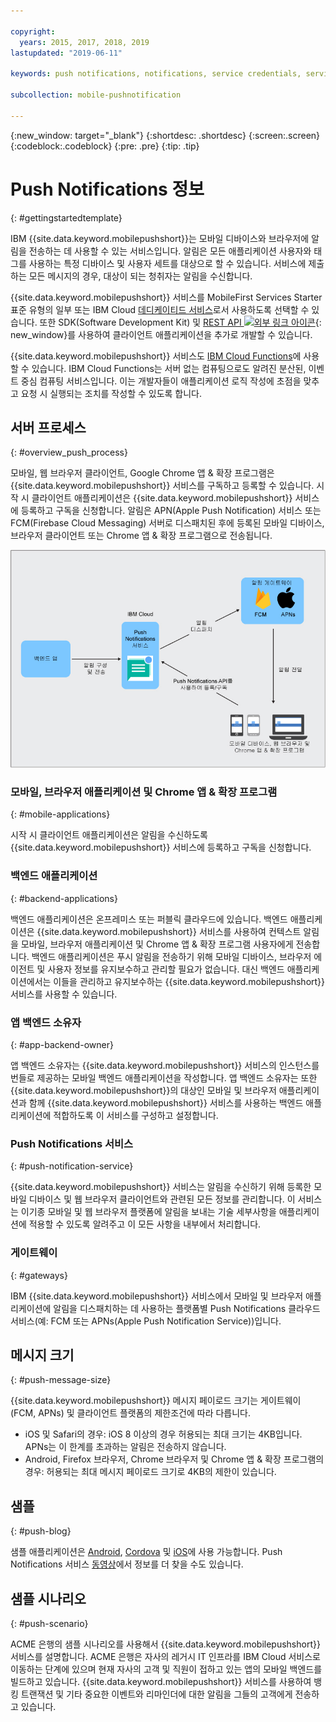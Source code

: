 ```yaml
---

copyright:
  years: 2015, 2017, 2018, 2019
lastupdated: "2019-06-11"

keywords: push notifications, notifications, service credentials, service processes, push message size

subcollection: mobile-pushnotification

---
```


{:new_window: target="_blank"}
{:shortdesc: .shortdesc}
{:screen:.screen}
{:codeblock:.codeblock}
{:pre: .pre}
{:tip: .tip}

# Push Notifications 정보 
{: #gettingstartedtemplate}

IBM {{site.data.keyword.mobilepushshort}}는 모바일 디바이스와 브라우저에 알림을 전송하는 데 사용할 수 있는 서비스입니다. 알림은 모든 애플리케이션 사용자와 태그를 사용하는 특정 디바이스 및 사용자 세트를 대상으로 할 수 있습니다. 서비스에 제출하는 모든 메시지의 경우, 대상이 되는 청취자는 알림을 수신합니다.

{{site.data.keyword.mobilepushshort}} 서비스를 MobileFirst Services Starter 표준 유형의 일부 또는 IBM Cloud [데디케이티드 서비스](https://cloud.ibm.com/docs/dedicated?topic=dedicated-dedicated#dedicated)로서 사용하도록 선택할 수 있습니다. 또한 SDK(Software Development Kit) 및 [REST API ![외부 링크 아이콘](../../icons/launch-glyph.svg "외부 링크 아이콘")](https://eu-gb.imfpush.cloud.ibm.com/imfpush/){: new_window}를 사용하여 클라이언트 애플리케이션을 추가로 개발할 수 있습니다.

{{site.data.keyword.mobilepushshort}} 서비스도 [IBM Cloud Functions](https://cloud.ibm.com/docs/openwhisk?topic=cloud-functions-getting_started#getting_started)에 사용할 수 있습니다. IBM Cloud Functions는 서버 없는 컴퓨팅으로도 알려진 분산된, 이벤트 중심 컴퓨팅 서비스입니다. 이는 개발자들이 애플리케이션 로직 작성에 초점을 맞추고 요청 시 실행되는 조치를 작성할 수 있도록 합니다.


## 서버 프로세스
{: #overview_push_process}

모바일, 웹 브라우저 클라이언트, Google Chrome 앱 & 확장 프로그램은 {{site.data.keyword.mobilepushshort}} 서비스를 구독하고 등록할 수 있습니다. 시작 시 클라이언트 애플리케이션은 {{site.data.keyword.mobilepushshort}} 서비스에 등록하고 구독을 신청합니다. 알림은 APN(Apple Push Notification) 서비스 또는 FCM(Firebase Cloud Messaging) 서버로 디스패치된 후에 등록된 모바일 디바이스, 브라우저 클라이언트 또는 Chrome 앱 & 확장 프로그램으로 전송됩니다.

![푸시 개요](images/overview.jpg "백엔드 앱 구성 및 Push Notifications 서비스를 통한 알림 전송에 필요한 서비스 프로세스 플로우")


### 모바일, 브라우저 애플리케이션 및 Chrome 앱 & 확장 프로그램
{: #mobile-applications}

시작 시 클라이언트 애플리케이션은 알림을 수신하도록 {{site.data.keyword.mobilepushshort}} 서비스에 등록하고 구독을 신청합니다.

### 백엔드 애플리케이션
{: #backend-applications}

백엔드 애플리케이션은 온프레미스 또는 퍼블릭 클라우드에 있습니다. 백엔드 애플리케이션은 {{site.data.keyword.mobilepushshort}} 서비스를 사용하여 컨텍스트 알림을 모바일, 브라우저 애플리케이션 및 Chrome 앱 & 확장 프로그램 사용자에게 전송합니다. 백엔드 애플리케이션은 푸시 알림을 전송하기 위해 모바일 디바이스, 브라우저 에이전트 및 사용자 정보를 유지보수하고 관리할 필요가 없습니다. 대신 백엔드 애플리케이션에서는 이들을 관리하고 유지보수하는 {{site.data.keyword.mobilepushshort}} 서비스를 사용할 수 있습니다.

### 앱 백엔드 소유자
{: #app-backend-owner}

앱 백엔드 소유자는 {{site.data.keyword.mobilepushshort}} 서비스의 인스턴스를 번들로 제공하는 모바일 백엔드 애플리케이션을 작성합니다. 앱 백엔드 소유자는 또한 {{site.data.keyword.mobilepushshort}}의 대상인 모바일 및 브라우저 애플리케이션과 함께 {{site.data.keyword.mobilepushshort}} 서비스를 사용하는 백엔드 애플리케이션에 적합하도록 이 서비스를 구성하고 설정합니다.

### Push Notifications 서비스
{: #push-notification-service}

{{site.data.keyword.mobilepushshort}} 서비스는 알림을 수신하기 위해 등록한 모바일 디바이스 및 웹 브라우저 클라이언트와 관련된 모든 정보를 관리합니다. 이 서비스는 이기종 모바일 및 웹 브라우저 플랫폼에 알림을 보내는 기술 세부사항을 애플리케이션에 적용할 수 있도록 알려주고 이 모든 사항을 내부에서 처리합니다.

### 게이트웨이
{: #gateways}

IBM {{site.data.keyword.mobilepushshort}} 서비스에서 모바일 및 브라우저 애플리케이션에 알림을 디스패치하는 데 사용하는 플랫폼별 Push Notifications 클라우드 서비스(예: FCM 또는 APNs(Apple Push Notification Service))입니다.

## 메시지 크기
{: #push-message-size}

{{site.data.keyword.mobilepushshort}} 메시지 페이로드 크기는 게이트웨이(FCM, APNs) 및 클라이언트 플랫폼의 제한조건에 따라 다릅니다. 

- iOS 및 Safari의 경우: iOS 8 이상의 경우 허용되는 최대 크기는 4KB입니다. APNs는 이 한계를 초과하는 알림은 전송하지 않습니다.
- Android, Firefox 브라우저, Chrome 브라우저 및 Chrome 앱 & 확장 프로그램의 경우: 허용되는 최대 메시지 페이로드 크기로 4KB의 제한이 있습니다.

## 샘플
{: #push-blog}

샘플 애플리케이션은 [Android](https://github.com/ibm-bluemix-mobile-services/bms-samples-android-hellopush/), [Cordova](https://github.com/ibm-bluemix-mobile-services/bms-samples-cordova-hellopush) 및 [iOS](https://github.com/ibm-bluemix-mobile-services/bms-samples-swift-hellopush)에 사용 가능합니다.
Push Notifications 서비스 [동영상](https://www.youtube.com/watch?v=1wO30GfiLaI&list=PLzJUGEaRNMfvX7-J6gqczEanWBPiOjEmA)에서 정보를 더 찾을 수도 있습니다.  


## 샘플 시나리오 
{: #push-scenario}

ACME 은행의 샘플 시나리오를 사용해서 {{site.data.keyword.mobilepushshort}} 서비스를 설명합니다. ACME 은행은 자사의 레거시 IT 인프라를 IBM Cloud 서비스로 이동하는 단계에 있으며 현재 자사의 고객 및 직원이 접하고 있는 앱의 모바일 백엔드를 빌드하고 있습니다. {{site.data.keyword.mobilepushshort}} 서비스를 사용하여 뱅킹 트랜잭션 및 기타 중요한 이벤트와 리마인더에 대한 알림을 그들의 고객에게 전송하고 있습니다.
